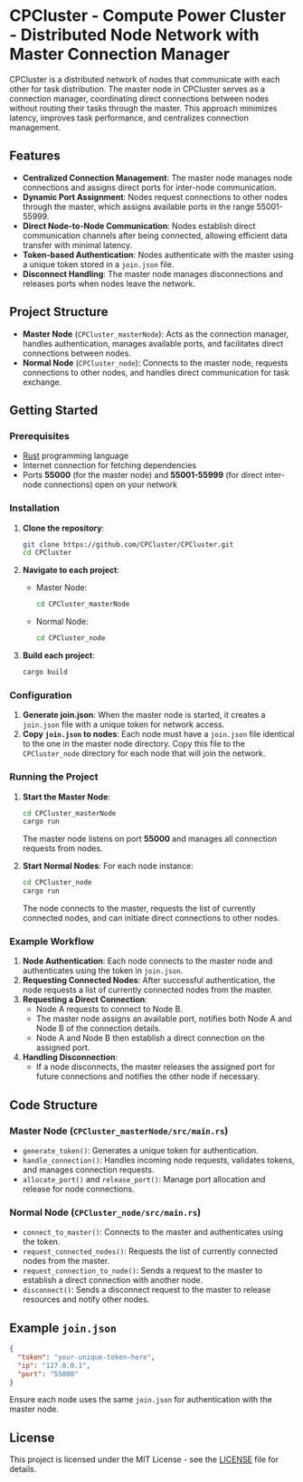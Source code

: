 # CPCluster - Compute Power Cluster - Distributed Node Network with Master Connection Manager

CPCluster is a distributed network of nodes that communicate with each other for task distribution. The master node in CPCluster serves as a connection manager, coordinating direct connections between nodes without routing their tasks through the master. This approach minimizes latency, improves task performance, and centralizes connection management.

## Features

- **Centralized Connection Management**: The master node manages node connections and assigns direct ports for inter-node communication.
- **Dynamic Port Assignment**: Nodes request connections to other nodes through the master, which assigns available ports in the range 55001-55999.
- **Direct Node-to-Node Communication**: Nodes establish direct communication channels after being connected, allowing efficient data transfer with minimal latency.
- **Token-based Authentication**: Nodes authenticate with the master using a unique token stored in a `join.json` file.
- **Disconnect Handling**: The master node manages disconnections and releases ports when nodes leave the network.

## Project Structure

- **Master Node** (`CPCluster_masterNode`): Acts as the connection manager, handles authentication, manages available ports, and facilitates direct connections between nodes.
- **Normal Node** (`CPCluster_node`): Connects to the master node, requests connections to other nodes, and handles direct communication for task exchange.

## Getting Started

### Prerequisites

- [Rust](https://www.rust-lang.org/) programming language
- Internet connection for fetching dependencies
- Ports **55000** (for the master node) and **55001-55999** (for direct inter-node connections) open on your network

### Installation

1. **Clone the repository**:
   ```bash
   git clone https://github.com/CPCluster/CPCluster.git
   cd CPCluster
   ```

2. **Navigate to each project**:
   - Master Node:
     ```bash
     cd CPCluster_masterNode
     ```
   - Normal Node:
     ```bash
     cd CPCluster_node
     ```

3. **Build each project**:
   ```bash
   cargo build
   ```

### Configuration

1. **Generate join.json**: When the master node is started, it creates a `join.json` file with a unique token for network access.
2. **Copy `join.json` to nodes**: Each node must have a `join.json` file identical to the one in the master node directory. Copy this file to the `CPCluster_node` directory for each node that will join the network.

### Running the Project

1. **Start the Master Node**:
   ```bash
   cd CPCluster_masterNode
   cargo run
   ```
   The master node listens on port **55000** and manages all connection requests from nodes.

2. **Start Normal Nodes**:
   For each node instance:
   ```bash
   cd CPCluster_node
   cargo run
   ```
   The node connects to the master, requests the list of currently connected nodes, and can initiate direct connections to other nodes.

### Example Workflow

1. **Node Authentication**: Each node connects to the master node and authenticates using the token in `join.json`.
2. **Requesting Connected Nodes**: After successful authentication, the node requests a list of currently connected nodes from the master.
3. **Requesting a Direct Connection**:
   - Node A requests to connect to Node B.
   - The master node assigns an available port, notifies both Node A and Node B of the connection details.
   - Node A and Node B then establish a direct connection on the assigned port.
4. **Handling Disconnection**:
   - If a node disconnects, the master releases the assigned port for future connections and notifies the other node if necessary.

## Code Structure

### Master Node (`CPCluster_masterNode/src/main.rs`)

- `generate_token()`: Generates a unique token for authentication.
- `handle_connection()`: Handles incoming node requests, validates tokens, and manages connection requests.
- `allocate_port()` and `release_port()`: Manage port allocation and release for node connections.

### Normal Node (`CPCluster_node/src/main.rs`)

- `connect_to_master()`: Connects to the master and authenticates using the token.
- `request_connected_nodes()`: Requests the list of currently connected nodes from the master.
- `request_connection_to_node()`: Sends a request to the master to establish a direct connection with another node.
- `disconnect()`: Sends a disconnect request to the master to release resources and notify other nodes.

## Example `join.json`

```json
{
  "token": "your-unique-token-here",
  "ip": "127.0.0.1",
  "port": "55000"
}
```

Ensure each node uses the same `join.json` for authentication with the master node.

## License

This project is licensed under the MIT License - see the [LICENSE](LICENSE) file for details.
